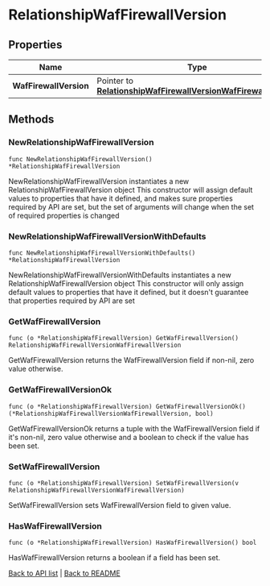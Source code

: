 # RelationshipWafFirewallVersion

## Properties

Name | Type | Description | Notes
------------ | ------------- | ------------- | -------------
**WafFirewallVersion** | Pointer to [**RelationshipWafFirewallVersionWafFirewallVersion**](RelationshipWafFirewallVersionWafFirewallVersion.md) |  | [optional] 

## Methods

### NewRelationshipWafFirewallVersion

`func NewRelationshipWafFirewallVersion() *RelationshipWafFirewallVersion`

NewRelationshipWafFirewallVersion instantiates a new RelationshipWafFirewallVersion object
This constructor will assign default values to properties that have it defined,
and makes sure properties required by API are set, but the set of arguments
will change when the set of required properties is changed

### NewRelationshipWafFirewallVersionWithDefaults

`func NewRelationshipWafFirewallVersionWithDefaults() *RelationshipWafFirewallVersion`

NewRelationshipWafFirewallVersionWithDefaults instantiates a new RelationshipWafFirewallVersion object
This constructor will only assign default values to properties that have it defined,
but it doesn't guarantee that properties required by API are set

### GetWafFirewallVersion

`func (o *RelationshipWafFirewallVersion) GetWafFirewallVersion() RelationshipWafFirewallVersionWafFirewallVersion`

GetWafFirewallVersion returns the WafFirewallVersion field if non-nil, zero value otherwise.

### GetWafFirewallVersionOk

`func (o *RelationshipWafFirewallVersion) GetWafFirewallVersionOk() (*RelationshipWafFirewallVersionWafFirewallVersion, bool)`

GetWafFirewallVersionOk returns a tuple with the WafFirewallVersion field if it's non-nil, zero value otherwise
and a boolean to check if the value has been set.

### SetWafFirewallVersion

`func (o *RelationshipWafFirewallVersion) SetWafFirewallVersion(v RelationshipWafFirewallVersionWafFirewallVersion)`

SetWafFirewallVersion sets WafFirewallVersion field to given value.

### HasWafFirewallVersion

`func (o *RelationshipWafFirewallVersion) HasWafFirewallVersion() bool`

HasWafFirewallVersion returns a boolean if a field has been set.


[Back to API list](../README.md#documentation-for-api-endpoints) | [Back to README](../README.md)
